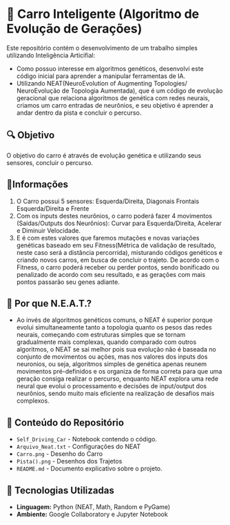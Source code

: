 # 🚗 Carro Inteligente (Algoritmo de Evolução de Gerações)
Este repositório contém o desenvolvimento de um trabalho simples utilizando Inteligência Articifial: 
- Como possuo interesse em algoritmos genéticos, desenvolvi este código inicial para aprender a manipular ferramentas de IA.
- Utilizando NEAT(NeuroEvolution of Augmenting Topologies/ NeuroEvolução de Topologia Aumentada), que é um código de evolução geracional que relaciona algoritmos de genética com redes neurais, criamos um carro entradas de neurônios, e seu objetivo é aprender a andar dentro da pista e concluir o percurso.

## 🔍 Objetivo
O objetivo do carro é através de evolução genética e utilizando seus sensores, concluir o percurso.

## 🔧Informações
1. O Carro possui 5 sensores: Esquerda/Direita, Diagonais Frontais Esquerda/Direita e Frente
2. Com os inputs destes neurônios, o carro poderá fazer 4 movimentos (Saídas/Outputs dos Neurônios): Curvar para Esquerda/Direita, Acelerar e Diminuir Velocidade.
3. E é com estes valores que faremos mutações e novas variações genéticas baseado em seu Fitness(Métrica de validação de resultado, neste caso será a distância percorrida), misturando códigos genéticos e criando novos carros, em busca de concluir o trajeto. De acordo com o Fitness, o carro poderá receber ou perder pontos, sendo bonificado ou penalizado de acordo com seu resultado, e as gerações com mais pontos passarão seu genes adiante.

## 🚀 Por que N.E.A.T.?
- Ao invés de algoritmos genéticos comuns, o NEAT é superior porque evolui simultaneamente tanto a topologia quanto os pesos das redes neurais, começando com estruturas simples que se tornam gradualmente mais complexas, quando comparado com outros algoritmos, o NEAT se sai melhor pois sua evolução não é baseada no conjunto de movimentos ou ações, mas nos valores dos inputs dos neuronios, ou seja, algoritmos simples de genética apenas reunem movimentos pré-definidos e os organiza de forma correta para que uma geração consiga realizar o percurso, enquanto NEAT explora uma rede neural que evolui o processamento e decisões de input/output dos neurônios, sendo muito mais eficiente na realização de desafios mais complexos.

## 📝 Conteúdo do Repositório
- `Self_Driving_Car` - Notebook contendo o código.
- `Arquivo_Neat.txt` - Configurações do NEAT
- `Carro.png` - Desenho do Carro
- `Pista().png` - Desenhos dos Trajetos
- `README.md` - Documento explicativo sobre o projeto.

## 🔬 Tecnologias Utilizadas
- **Linguagem:** Python (NEAT, Math, Random e PyGame)
- **Ambiente:** Google Collaboratory e Jupyter Notebook
